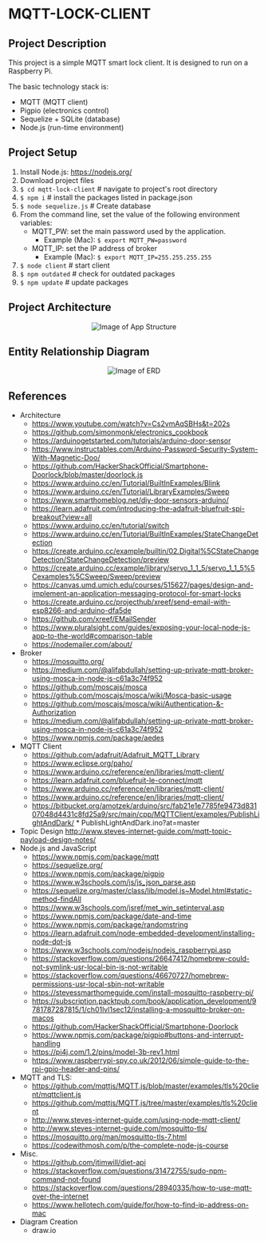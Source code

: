 # MQTT-LOCK-CLIENT

## Project Description
This project is a simple MQTT smart lock client. It is designed to run on a Raspberry Pi.

The basic technology stack is:
* MQTT (MQTT client)
* Pigpio (electronics control)
* Sequelize + SQLite (database)
* Node.js (run-time environment)

## Project Setup
1. Install Node.js: https://nodejs.org/
2. Download project files
3. ``` $ cd mqtt-lock-client ``` # navigate to project's root directory
4. ``` $ npm i ``` # install the packages listed in package.json
5. ``` $ node sequelize.js ``` # Create database
6. From the command line, set the value of the following environment variables:
    * MQTT_PW: set the main password used by the application.
        * Example (Mac): ``` $ export MQTT_PW=password ```
    * MQTT_IP: set the IP address of broker
        * Example (Mac): ``` $ export MQTT_IP=255.255.255.255 ```
7. ``` $ node client ``` # start client
8. ``` $ npm outdated ``` # check for outdated packages
9. ``` $ npm update ``` # update packages

## Project Architecture
<p align="center">
  <img alt="Image of App Structure" src="https://raw.github.com/jtimwill/diet-api/master/images/diet-api-diagram.png" />
</p>

## Entity Relationship Diagram
<p align="center">
  <img alt="Image of ERD" src="https://raw.github.com/jtimwill/diet-api/master/images/node-diet-erd.png"/>
</p>

## References
* Architecture
  * https://www.youtube.com/watch?v=Cs2vmAqSBHs&t=202s
  * https://github.com/simonmonk/electronics_cookbook
  * https://arduinogetstarted.com/tutorials/arduino-door-sensor
  * https://www.instructables.com/Arduino-Password-Security-System-With-Magnetic-Doo/
  * https://github.com/HackerShackOfficial/Smartphone-Doorlock/blob/master/doorlock.js
  * https://www.arduino.cc/en/Tutorial/BuiltInExamples/Blink
  * https://www.arduino.cc/en/Tutorial/LibraryExamples/Sweep
  * https://www.smarthomeblog.net/diy-door-sensors-arduino/
  * https://learn.adafruit.com/introducing-the-adafruit-bluefruit-spi-breakout?view=all
  * https://www.arduino.cc/en/tutorial/switch
  * https://www.arduino.cc/en/Tutorial/BuiltInExamples/StateChangeDetection
  * https://create.arduino.cc/example/builtin/02.Digital%5CStateChangeDetection/StateChangeDetection/preview
  * https://create.arduino.cc/example/library/servo_1_1_5/servo_1_1_5%5Cexamples%5CSweep/Sweep/preview
  * https://canvas.umd.umich.edu/courses/515627/pages/design-and-implement-an-application-messaging-protocol-for-smart-locks
  * https://create.arduino.cc/projecthub/xreef/send-email-with-esp8266-and-arduino-dfa5de
  * https://github.com/xreef/EMailSender
  * https://www.pluralsight.com/guides/exposing-your-local-node-js-app-to-the-world#comparison-table
  * https://nodemailer.com/about/
* Broker
  * https://mosquitto.org/
  * https://medium.com/@alifabdullah/setting-up-private-mqtt-broker-using-mosca-in-node-js-c61a3c74f952
  * https://github.com/moscajs/mosca
  * https://github.com/moscajs/mosca/wiki/Mosca-basic-usage
  * https://github.com/moscajs/mosca/wiki/Authentication-&-Authorization
  * https://medium.com/@alifabdullah/setting-up-private-mqtt-broker-using-mosca-in-node-js-c61a3c74f952
  * https://www.npmjs.com/package/aedes
* MQTT Client
  * https://github.com/adafruit/Adafruit_MQTT_Library
  * https://www.eclipse.org/paho/
  * https://www.arduino.cc/reference/en/libraries/mqtt-client/
  * https://learn.adafruit.com/bluefruit-le-connect/mqtt
  * https://www.arduino.cc/reference/en/libraries/mqtt-client/
  * https://www.arduino.cc/reference/en/libraries/mqtt-client/
  * https://bitbucket.org/amotzek/arduino/src/fab21e1e7785fe9473d83107048d4431c8fd25a9/src/main/cpp/MQTTClient/examples/PublishLightAndDark/  * PublishLightAndDark.ino?at=master
* Topic Design
http://www.steves-internet-guide.com/mqtt-topic-payload-design-notes/
* Node.js and JavaScript
  * https://www.npmjs.com/package/mqtt
  * https://sequelize.org/
  * https://www.npmjs.com/package/pigpio
  * https://www.w3schools.com/js/js_json_parse.asp  
  * https://sequelize.org/master/class/lib/model.js~Model.html#static-method-findAll
  * https://www.w3schools.com/jsref/met_win_setinterval.asp
  * https://www.npmjs.com/package/date-and-time
  * https://www.npmjs.com/package/randomstring
  * https://learn.adafruit.com/node-embedded-development/installing-node-dot-js
  * https://www.w3schools.com/nodejs/nodejs_raspberrypi.asp
  * https://stackoverflow.com/questions/26647412/homebrew-could-not-symlink-usr-local-bin-is-not-writable
  * https://stackoverflow.com/questions/46670727/homebrew-permissions-usr-local-sbin-not-writable
  * https://stevessmarthomeguide.com/install-mosquitto-raspberry-pi/
  * https://subscription.packtpub.com/book/application_development/9781787287815/1/ch01lvl1sec12/installing-a-mosquitto-broker-on-macos
  * https://github.com/HackerShackOfficial/Smartphone-Doorlock
  * https://www.npmjs.com/package/pigpio#buttons-and-interrupt-handling  
  * https://pi4j.com/1.2/pins/model-3b-rev1.html
  * https://www.raspberrypi-spy.co.uk/2012/06/simple-guide-to-the-rpi-gpio-header-and-pins/
* MQTT and TLS:
  * https://github.com/mqttjs/MQTT.js/blob/master/examples/tls%20client/mqttclient.js
  * https://github.com/mqttjs/MQTT.js/tree/master/examples/tls%20client
  * http://www.steves-internet-guide.com/using-node-mqtt-client/
  * http://www.steves-internet-guide.com/mosquitto-tls/
  * https://mosquitto.org/man/mosquitto-tls-7.html
  * https://codewithmosh.com/p/the-complete-node-js-course
* Misc.
  * https://github.com/jtimwill/diet-api
  * https://stackoverflow.com/questions/31472755/sudo-npm-command-not-found
  * https://stackoverflow.com/questions/28940335/how-to-use-mqtt-over-the-internet
  * https://www.hellotech.com/guide/for/how-to-find-ip-address-on-mac
* Diagram Creation
  * draw.io
